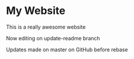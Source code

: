 # My Website	

This is a really awesome website

Now editing on update-readme branch

Updates made on master on GitHub before rebase
